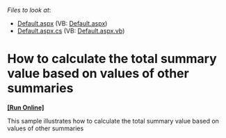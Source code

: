 <!-- default file list -->
*Files to look at*:

* [Default.aspx](./CS/Default.aspx) (VB: [Default.aspx](./VB/Default.aspx))
* [Default.aspx.cs](./CS/Default.aspx.cs) (VB: [Default.aspx.vb](./VB/Default.aspx.vb))
<!-- default file list end -->
# How to calculate the total summary value based on values of other summaries
<!-- run online -->
**[[Run Online]](https://codecentral.devexpress.com/e1429/)**
<!-- run online end -->


<p>This sample illustrates how to calculate the total summary value based on values of other summaries</p>

<br/>


